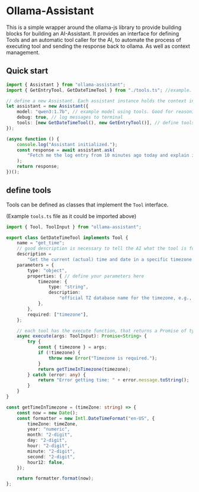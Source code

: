 # Ollama-Assistant

This is a simple wrapper around the ollama-js library to provide building blocks for building an AI-Assistant. It provides an interface for defining Tools and an automatic tool caller for the AI, to automate the process of executing tool and sending the response back to ollama. As well as context management.

## Quick start

```ts
import { Assistant } from "ollama-assistant";
import { GetEntryTool, GetDateTimeTool } from "./tools.ts"; //example. For tool definition, see below.

// define a new Assistant. Each assistant instance holds the context informations.
let assistant = new Assistant({
	model: "qwen3:1.7b", // example model using tools. Good for reasoning and small enough to run on a laptop
	debug: true, // log messages to terminal
	tools: [new GetDateTimeTool(), new GetEntryTool()], // define tools. Each tool is an instance of its class
});

(async function () {
	console.log("Assistant initialized.");
	const response = await assistant.ask(
		"Fetch me the log entry from 10 minutes ago today and explain it."
	);
	return response;
})();
```

## define tools

Tools can be defined as classes that implement the `Tool` interface.

(Example `tools.ts` file as it could be imported above)
```ts
import { Tool, ToolInput } from "ollama-assistant";

export class GetDateTimeTool implements Tool {
	name = "get_time";
	// good description is necessary to tell the AI what the tool is for
	description =
		"Get the current (actual) time and date in a specific timezone.";
	parameters = {
		type: "object",
		properties: { // define your parameters here
			timezone: {
				type: "string",
				description:
					"official TZ database name for the timezone, e.g., 'America/New_York', 'Europe/Berlin', 'Asia/Tokyo'.",
			},
		},
		required: ["timezone"],
	};

	// each tool has the execute function, that returns a Promise of type String or ToolOutput
	async execute(args: ToolInput): Promise<String> {
		try {
			const { timezone } = args;
			if (!timezone) {
				throw new Error("Timezone is required.");
			}
			return getTimeInTimezone(timezone);
		} catch (error: any) {
			return "Error getting time: " + error.message.toString();
		}
	}
}

const getTimeInTimezone = (timeZone: string) => {
	const now = new Date();
	const formatter = new Intl.DateTimeFormat("en-US", {
		timeZone: timeZone,
		year: "numeric",
		month: "2-digit",
		day: "2-digit",
		hour: "2-digit",
		minute: "2-digit",
		second: "2-digit",
		hour12: false,
	});

	return formatter.format(now);
};
```